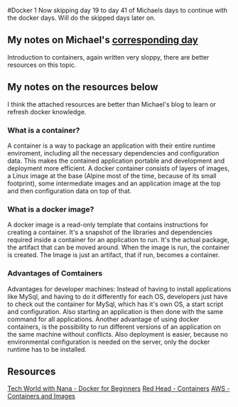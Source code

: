 #Docker 1
Now skipping day 19 to day 41 of Michaels days to continue with the docker days.
Will do the skipped days later on.

## My notes on Michael's [corresponding day](https://www.90daysofdevops.com/2022/day42/)
Introduction to containers, again written very sloppy, there are better resources
on this topic.

## My notes on the resources below
I think the attached resources are better than Michael's blog to learn or refresh docker knowledge.

### What is a container?
A container is a way to package an application with their entire runtime enviroment,
including all the necessary dependencies and configuration data. This makes the contained
application portable and development and deployment more efficient.
A docker container consists of layers of images, a Linux image at the base (Alpine
most of the time, because of its small footprint), some intermediate images and an
application image at the top and then configuration data on top of that.

### What is a docker image?
A docker image is a read-only template that contains instructions for creating a
container. It's a snapshot of the libraries and dependencies required inside a
container for an application to run.
It's the actual package, the artifact that can be moved around.
When the image is run, the container is created. The Image is just an artifact, that
if run, becomes a container.

### Advantages of Comtainers
Advantages for developer machines: Instead of having to install applications like
MySql, and having to do it differently for each OS, developers just have to check
out the container for MySql, which has it's own OS, a start script and configuration.
Also starting an application is then done with the same command for all applications.
Another advantage of using docker containers, is the possibility to run different
versions of an application on the same machine without conflicts.
Also deployment is easier, because no environmental configuration is needed on the
server, only the docker runtime has to be installed.

## Resources
[Tech World with Nana - Docker for Beginners](https://www.youtube.com/watch?v=3c-iBn73dDE)
[Red Head - Containers](https://www.youtube.com/watch?v=3c-iBn73dDE)
[AWS - Containers and Images](https://aws.amazon.com/compare/the-difference-between-docker-images-and-containers/)
